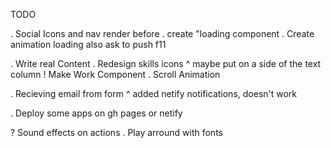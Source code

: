 TODO
<!-- . Change Gatsby Icon in tab
. Change URL to name -->
. Social Icons and nav render before 
. create "loading component
. Create animation loading also ask to push f11
<!-- . Github Icon dont always start hover animation -->
. Write real Content
. Redesign skills icons 
  ^ maybe put on a side of the text column
! Make Work Component
. Scroll Animation
<!-- . Img blend effect or any -->
. Recieving email from form
  ^ added netify notifications, doesn't work
<!-- . And working solcial icons -->
. Deploy some apps on gh pages or netify
<!-- . Go home on sunglasses icon -->
? Sound effects on actions
. Play arround with fonts
